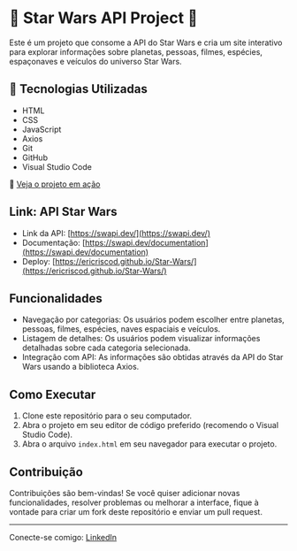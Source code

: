 
# 🌌 Star Wars API Project 🚀

Este é um projeto que consome a API do Star Wars e cria um site interativo para explorar informações sobre planetas, pessoas, filmes, espécies, espaçonaves e veículos do universo Star Wars.

## 🚀 Tecnologias Utilizadas

- HTML
- CSS
- JavaScript
- Axios
- Git
- GitHub
- Visual Studio Code
  
🔗 [Veja o projeto em ação](https://github.com/ericriscod/Star-Wars)

## Link: API Star Wars

- Link da API: [https://swapi.dev/](https://swapi.dev/)
- Documentação: [https://swapi.dev/documentation](https://swapi.dev/documentation)
- Deploy: [https://ericriscod.github.io/Star-Wars/](https://ericriscod.github.io/Star-Wars/)

## Funcionalidades

- Navegação por categorias: Os usuários podem escolher entre planetas, pessoas, filmes, espécies, naves espaciais e veículos.
- Listagem de detalhes: Os usuários podem visualizar informações detalhadas sobre cada categoria selecionada.
- Integração com API: As informações são obtidas através da API do Star Wars usando a biblioteca Axios.

## Como Executar

 1. Clone este repositório para o seu computador.
 2. Abra o projeto em seu editor de código preferido (recomendo o Visual Studio Code).
 3. Abra o arquivo `index.html` em seu navegador para executar o projeto.

## Contribuição

Contribuições são bem-vindas! Se você quiser adicionar novas funcionalidades, resolver problemas ou melhorar a interface, fique à vontade para criar um fork deste repositório e enviar um pull request.


---

Conecte-se comigo: [LinkedIn](https://www.linkedin.com/in/ericrisrossato/)
